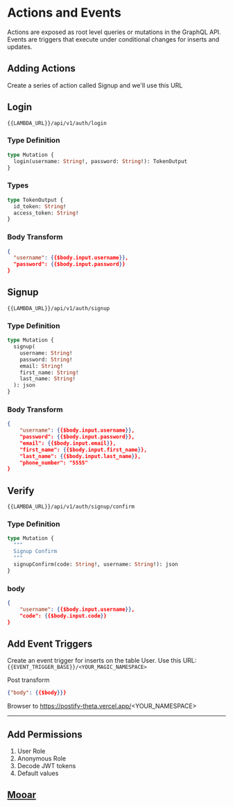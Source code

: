 # Actions and Events

Actions are exposed as root level queries or mutations in the GraphQL API. Events are triggers that execute under conditional changes for inserts and updates.

## Adding Actions

Create a series of action called Signup and we'll use this URL

## Login

`{{LAMBDA_URL}}/api/v1/auth/login`

### Type Definition

```graphql
type Mutation {
  login(username: String!, password: String!): TokenOutput
}
```

### Types

```graphql
type TokenOutput {
  id_token: String!
  access_token: String!
}
```

### Body Transform

```json
{
  "username": {{$body.input.username}},
  "password": {{$body.input.password}}
}
```

## Signup

`{{LAMBDA_URL}}/api/v1/auth/signup`

### Type Definition

```graphql
type Mutation {
  signup(
    username: String!
    password: String!
    email: String!
    first_name: String!
    last_name: String!
  ): json
}
```

### Body Transform

```json
{
    "username": {{$body.input.username}},
    "password": {{$body.input.password}},
    "email": {{$body.input.email}},
    "first_name": {{$body.input.first_name}},
    "last_name": {{$body.input.last_name}},
    "phone_number": "5555"
}
```

## Verify

`{{LAMBDA_URL}}/api/v1/auth/signup/confirm`

### Type Definition

```graphql
type Mutation {
  """
  Signup Confirm
  """
  signupConfirm(code: String!, username: String!): json
}
```

### body

```json
{
    "username": {{$body.input.username}},
    "code": {{$body.input.code}}
}

```

## Add Event Triggers

Create an event trigger for inserts on the table User. Use this URL:  
`{{EVENT_TRIGGER_BASE}}/<YOUR_MAGIC_NAMESPACE>`

Post transform

```json
{"body": {{$body}}}
```

Browser to https://postify-theta.vercel.app/<YOUR_NAMESPACE>

---

## Add Permissions

1. User Role
2. Anonymous Role
3. Decode JWT tokens
4. Default values

## [Mooar](/guide/05-advanced-patterns/Readme.md)
